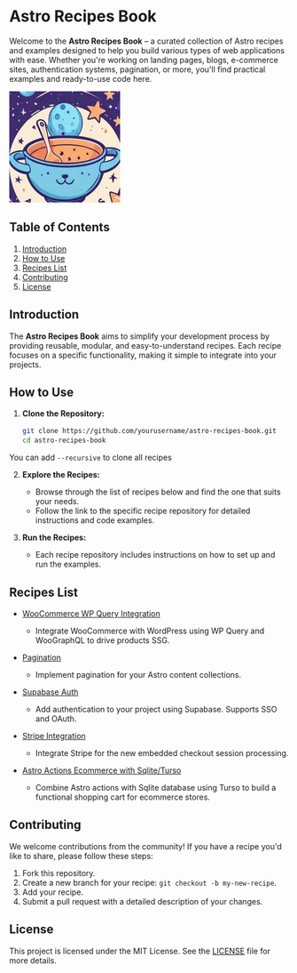 # Astro Recipes Book
Welcome to the **Astro Recipes Book** – a curated collection of Astro recipes and examples designed to help you build various types of web applications with ease. Whether you're working on landing pages, blogs, e-commerce sites, authentication systems, pagination, or more, you'll find practical examples and ready-to-use code here. 

![Astro Recipes Book Logo](logo.jpeg)

## Table of Contents

1. [Introduction](#introduction)
2. [How to Use](#how-to-use)
3. [Recipes List](#recipes-list)
4. [Contributing](#contributing)
5. [License](#license)

## Introduction

The **Astro Recipes Book** aims to simplify your development process by providing reusable, modular, and easy-to-understand recipes. Each recipe focuses on a specific functionality, making it simple to integrate into your projects.

## How to Use

1. **Clone the Repository:**
    ```bash
    git clone https://github.com/yourusername/astro-recipes-book.git
    cd astro-recipes-book
    ```
You can add `--recursive` to clone all recipes

2. **Explore the Recipes:**
   - Browse through the list of recipes below and find the one that suits your needs.
   - Follow the link to the specific recipe repository for detailed instructions and code examples.

3. **Run the Recipes:**
   - Each recipe repository includes instructions on how to set up and run the examples.

## Recipes List

* [WooCommerce WP Query Integration](https://github.com/daniel-moya/astro-wpquery-recipe)
  - Integrate WooCommerce with WordPress using WP Query and WooGraphQL to drive products SSG.

* [Pagination](https://github.com/daniel-moya/astro-pagination-recipe)
  - Implement pagination for your Astro content collections.

* [Supabase Auth](https://github.com/daniel-moya/astro-supabase-recipe)
  - Add authentication to your project using Supabase. Supports SSO and OAuth.

* [Stripe Integration](https://github.com/daniel-moya/astro-stripe-recipe)
  - Integrate Stripe for the new embedded checkout session processing.

* [Astro Actions Ecommerce with Sqlite/Turso](https://github.com/daniel-moya/astro-actions-ecom-sqlite-recipe)
  - Combine Astro actions with Sqlite database using Turso to build a functional shopping cart for ecommerce stores.

## Contributing

We welcome contributions from the community! If you have a recipe you'd like to share, please follow these steps:

1. Fork this repository.
2. Create a new branch for your recipe: `git checkout -b my-new-recipe`.
3. Add your recipe.
4. Submit a pull request with a detailed description of your changes.

## License

This project is licensed under the MIT License. See the [LICENSE](LICENSE) file for more details.
